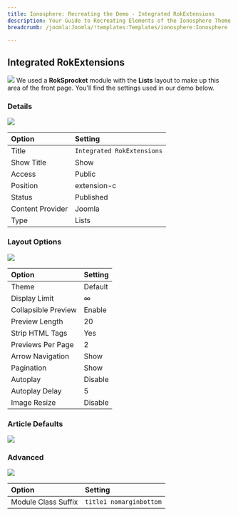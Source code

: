 ```yaml
---
title: Ionosphere: Recreating the Demo - Integrated RokExtensions
description: Your Guide to Recreating Elements of the Ionosphere Theme for Joomla
breadcrumb: /joomla:Joomla/!templates:Templates/ionosphere:Ionosphere

---
```


Integrated RokExtensions
-----
![][demo]
We used a **RokSprocket** module with the **Lists** layout to make up this area of the front page. You'll find the settings used in our demo below.

### Details
![][demo2]

| Option           | Setting                    |  
| :--------------- | :------------------------- |  
| Title            | `Integrated RokExtensions` |  
| Show Title       | Show                       |  
| Access           | Public                     |  
| Position         | extension-c                |  
| Status           | Published                  |  
| Content Provider | Joomla                     |  
| Type             | Lists                      |  

### Layout Options
![][demo3]

| Option              | Setting |  
| :------------------ | :------ |  
| Theme               | Default |  
| Display Limit       | ∞       |  
| Collapsible Preview | Enable  |  
| Preview Length      | 20      |  
| Strip HTML Tags     | Yes     |  
| Previews Per Page   | 2       |  
| Arrow Navigation    | Show    |  
| Pagination          | Show    |  
| Autoplay            | Disable |  
| Autoplay Delay      | 5       |  
| Image Resize        | Disable |

### Article Defaults
![][demo4]

### Advanced
![][demo5]

| Option              | Setting                 |  
| :------------------ | :---------------------- |  
| Module Class Suffix | `title1 nomarginbottom` |  

[demo]: assets/demo_10.jpeg
[demo2]: assets/integrated_1.jpeg
[demo3]: assets/integrated_2.jpeg
[demo4]: assets/integrated_3.jpeg
[demo5]: assets/integrated_4.jpeg